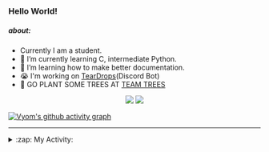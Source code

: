 ### Hello World!

##### about:
- Currently I am a student.
- 🌱 I’m currently learning C, intermediate Python.
- 🌱 I’m learning how to make better documentation.
- 😭 I'm working on [TearDrops](https://github.com/Vyvy-vi/TearDrops)(Discord Bot)
- 🌱 GO PLANT SOME TREES AT [TEAM TREES](https://teamtrees.org/)

<p align="center">
  <a href="https://twitter.com/Vyvy_viM"><img target="_blank" src="https://img.shields.io/badge/twitter%20@Vyvy_viM-0D95E8?style=for-the-badge&logo=twitter&logoColor=white"/></a> 
  <a href="https://vyvy-vi.github.io/portfolio"><img target="_blank" src="https://img.shields.io/badge/-I%27m_craving_for_open_source-green?style=for-the-badge&logo=github&logoColor=black"/></a> 
</p>

[![Vyom's github activity graph](https://activity-graph.herokuapp.com/graph?username=Vyvy-vi)](https://github.com/ashutosh00710/github-readme-activity-graph)

---
<details>
  <summary>:zap: My Activity:</summary>
  
<!--START_SECTION:waka-->
**I'm a Night 🦉** 

```text
🌞 Morning    39 commits     █░░░░░░░░░░░░░░░░░░░░░░░░   6.27% 
🌆 Daytime    133 commits    █████░░░░░░░░░░░░░░░░░░░░   21.38% 
🌃 Evening    231 commits    █████████░░░░░░░░░░░░░░░░   37.14% 
🌙 Night      219 commits    ████████░░░░░░░░░░░░░░░░░   35.21%

```
📅 **I'm Most Productive on Sunday** 

```text
Monday       71 commits     ██░░░░░░░░░░░░░░░░░░░░░░░   11.41% 
Tuesday      83 commits     ███░░░░░░░░░░░░░░░░░░░░░░   13.34% 
Wednesday    87 commits     ███░░░░░░░░░░░░░░░░░░░░░░   13.99% 
Thursday     79 commits     ███░░░░░░░░░░░░░░░░░░░░░░   12.7% 
Friday       56 commits     ██░░░░░░░░░░░░░░░░░░░░░░░   9.0% 
Saturday     85 commits     ███░░░░░░░░░░░░░░░░░░░░░░   13.67% 
Sunday       161 commits    ██████░░░░░░░░░░░░░░░░░░░   25.88%

```


📊 **This Week I Spent My Time On** 

```text
🔥 Editors: 
Vim                      7 hrs 29 mins       ███████████████░░░░░░░░░░   61.86% 
VS Code                  4 hrs 37 mins       █████████░░░░░░░░░░░░░░░░   38.14%

🐱‍💻 Projects: 
api                      7 hrs 2 mins        ██████████████░░░░░░░░░░░   58.2% 
uwus-online              2 hrs 17 mins       ████░░░░░░░░░░░░░░░░░░░░░   18.91% 
Shepherd-bot             1 hr 7 mins         ██░░░░░░░░░░░░░░░░░░░░░░░   9.25% 
TEC-welcome-bot          1 hr 2 mins         ██░░░░░░░░░░░░░░░░░░░░░░░   8.67% 
TEC-Discord-Automation   13 mins             ░░░░░░░░░░░░░░░░░░░░░░░░░   1.88%

```


 Last Updated on 26/09/2021
<!--END_SECTION:waka-->
</details>
